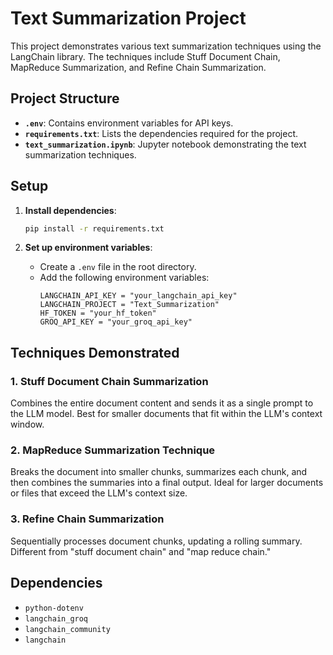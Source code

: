 # Text Summarization Project

This project demonstrates various text summarization techniques using the LangChain library. The techniques include Stuff Document Chain, MapReduce Summarization, and Refine Chain Summarization.

## Project Structure

- **`.env`**: Contains environment variables for API keys.
- **`requirements.txt`**: Lists the dependencies required for the project.
- **`text_summarization.ipynb`**: Jupyter notebook demonstrating the text summarization techniques.

## Setup
1. **Install dependencies**:
    ```sh
    pip install -r requirements.txt
    ```

2. **Set up environment variables**:
    - Create a `.env` file in the root directory.
    - Add the following environment variables:
      ```env
      LANGCHAIN_API_KEY = "your_langchain_api_key"
      LANGCHAIN_PROJECT = "Text_Summarization"
      HF_TOKEN = "your_hf_token"
      GROQ_API_KEY = "your_groq_api_key"
      ```
## Techniques Demonstrated

### 1. Stuff Document Chain Summarization

Combines the entire document content and sends it as a single prompt to the LLM model. Best for smaller documents that fit within the LLM's context window.

### 2. MapReduce Summarization Technique

Breaks the document into smaller chunks, summarizes each chunk, and then combines the summaries into a final output. Ideal for larger documents or files that exceed the LLM's context size.

### 3. Refine Chain Summarization

Sequentially processes document chunks, updating a rolling summary. Different from "stuff document chain" and "map reduce chain."

## Dependencies

- `python-dotenv`
- `langchain_groq`
- `langchain_community`
- `langchain`
